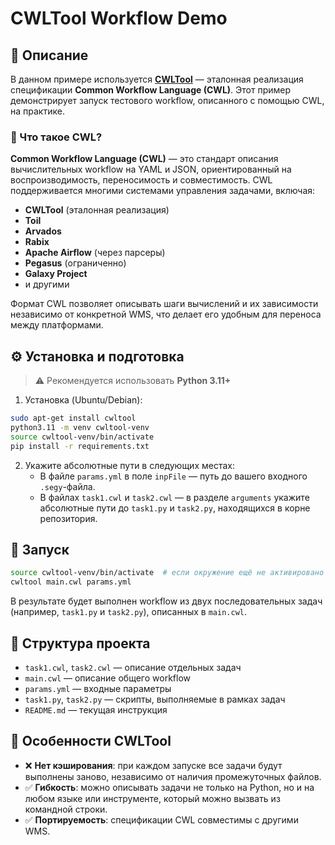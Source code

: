 # CWLTool Workflow Demo

## 🧩 Описание

В данном примере используется [**CWLTool**](https://github.com/common-workflow-language/cwltool) — эталонная реализация спецификации **Common Workflow Language (CWL)**. Этот пример демонстрирует запуск тестового workflow, описанного с помощью CWL, на практике.

### 🔎 Что такое CWL?

**Common Workflow Language (CWL)** — это стандарт описания вычислительных workflow на YAML и JSON, ориентированный на воспроизводимость, переносимость и совместимость. CWL поддерживается многими системами управления задачами, включая:

- **CWLTool** (эталонная реализация)
- **Toil**
- **Arvados**
- **Rabix**
- **Apache Airflow** (через парсеры)
- **Pegasus** (ограниченно)
- **Galaxy Project**
- и другими

Формат CWL позволяет описывать шаги вычислений и их зависимости независимо от конкретной WMS, что делает его удобным для переноса между платформами.

## ⚙️ Установка и подготовка

> ⚠️ Рекомендуется использовать **Python 3.11+**

1. Установка (Ubuntu/Debian):
```bash
sudo apt-get install cwltool
python3.11 -m venv cwltool-venv
source cwltool-venv/bin/activate
pip install -r requirements.txt
```

2. Укажите абсолютные пути в следующих местах:
   - В файле `params.yml` в поле `inpFile` — путь до вашего входного `.segy`-файла.
   - В файлах `task1.cwl` и `task2.cwl` — в разделе `arguments` укажите абсолютные пути до `task1.py` и `task2.py`, находящихся в корне репозитория.

## 🚀 Запуск

```bash
source cwltool-venv/bin/activate  # если окружение ещё не активировано
cwltool main.cwl params.yml
```

В результате будет выполнен workflow из двух последовательных задач (например, `task1.py` и `task2.py`), описанных в `main.cwl`.

## 📁 Структура проекта

- `task1.cwl`, `task2.cwl` — описание отдельных задач
- `main.cwl` — описание общего workflow
- `params.yml` — входные параметры
- `task1.py`, `task2.py` — скрипты, выполняемые в рамках задач
- `README.md` — текущая инструкция

## 🌟 Особенности CWLTool

- ❌ **Нет кэширования**: при каждом запуске все задачи будут выполнены заново, независимо от наличия промежуточных файлов.
- ✅ **Гибкость**: можно описывать задачи не только на Python, но и на любом языке или инструменте, который можно вызвать из командной строки.
- ✅ **Портируемость**: спецификации CWL совместимы с другими WMS.
